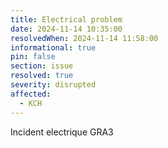 ```yaml
---
title: Electrical problem
date: 2024-11-14 10:35:00 
resolvedWhen: 2024-11-14 11:58:00
informational: true
pin: false
section: issue
resolved: true
severity: disrupted
affected:
  - KCH
---
```


Incident electrique GRA3
